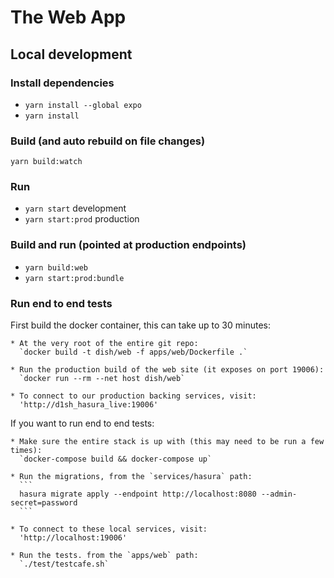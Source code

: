 # The Web App

## Local development

### Install dependencies

- `yarn install --global expo`
- `yarn install`

### Build (and auto rebuild on file changes)

`yarn build:watch`

### Run

- `yarn start` development
- `yarn start:prod` production

### Build and run (pointed at production endpoints)

- `yarn build:web`
- `yarn start:prod:bundle`

### Run end to end tests

First build the docker container, this can take up to 30 minutes:

    * At the very root of the entire git repo:
      `docker build -t dish/web -f apps/web/Dockerfile .`

    * Run the production build of the web site (it exposes on port 19006):
      `docker run --rm --net host dish/web`

    * To connect to our production backing services, visit:
      'http://d1sh_hasura_live:19006'

If you want to run end to end tests:

    * Make sure the entire stack is up with (this may need to be run a few times):
      `docker-compose build && docker-compose up`

    * Run the migrations, from the `services/hasura` path:
      ```
      hasura migrate apply --endpoint http://localhost:8080 --admin-secret=password
      ```

    * To connect to these local services, visit:
      'http://localhost:19006'

    * Run the tests. from the `apps/web` path:
      `./test/testcafe.sh`

